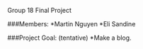 Group 18 Final Project

###Members:
*Martin Nguyen
*Eli Sandine
	
###Project Goal: (tentative)
*Make a blog.